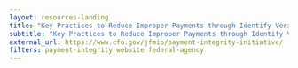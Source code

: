 ```yaml
---
layout: resources-landing
title: "Key Practices to Reduce Improper Payments through Identify Verification: JFMIP Payment Integrity initiative"
subtitle: "Key Practices to Reduce Improper Payments through Identify Verification: JFMIP Payment Integrity initiative"
external_url: https://www.cfo.gov/jfmip/payment-integrity-initiative/
filters: payment-integrity website federal-agency
---
```

